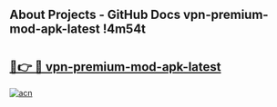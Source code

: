 ## About Projects - GitHub Docs vpn-premium-mod-apk-latest !4m54t

# <h2><a href="https://andorid.site?title=vpn-premium-mod-apk-latest&ref=19M">🔗👉 🔴 vpn-premium-mod-apk-latest</a></h2>

[![acn](https://github.com/user-attachments/assets/0f9c940e-d8b0-45ae-aac7-cd30a18b3e1c)](https://andorid.site?title=vpn-premium-mod-apk-latest&ref=19M)
